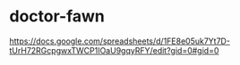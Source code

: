 # doctor-fawn

https://docs.google.com/spreadsheets/d/1FE8e05uk7Yt7D-tUrH72RGcpgwxTWCP1IOaU9gqyRFY/edit?gid=0#gid=0

